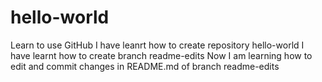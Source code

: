 # hello-world
Learn to use GitHub
I have leanrt how to create repository hello-world
I have learnt how to create branch readme-edits
Now I am learning how to edit and commit changes in README.md of branch readme-edits
